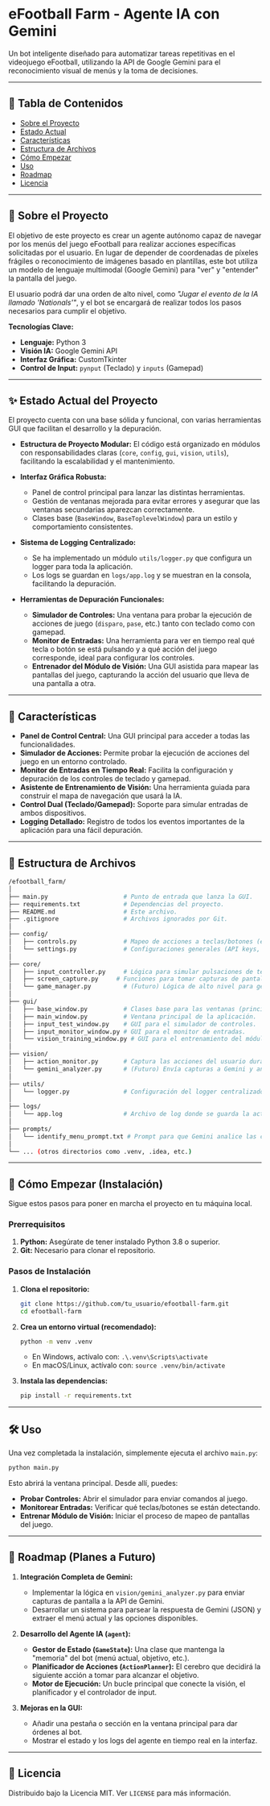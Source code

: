 # eFootball Farm - Agente IA con Gemini

Un bot inteligente diseñado para automatizar tareas repetitivas en el videojuego eFootball, utilizando la API de Google Gemini para el reconocimiento visual de menús y la toma de decisiones.

---

## 📜 Tabla de Contenidos

- [Sobre el Proyecto](#-sobre-el-proyecto)
- [Estado Actual](#-estado-actual-del-proyecto)
- [Características](#-características)
- [Estructura de Archivos](#-estructura-de-archivos)
- [Cómo Empezar](#-cómo-empezar-instalación)
- [Uso](#-uso)
- [Roadmap](#-roadmap-planes-a-futuro)
- [Licencia](#-licencia)

---

## 📖 Sobre el Proyecto

El objetivo de este proyecto es crear un agente autónomo capaz de navegar por los menús del juego eFootball para realizar acciones específicas solicitadas por el usuario. En lugar de depender de coordenadas de píxeles frágiles o reconocimiento de imágenes basado en plantillas, este bot utiliza un modelo de lenguaje multimodal (Google Gemini) para "ver" y "entender" la pantalla del juego.

El usuario podrá dar una orden de alto nivel, como *"Jugar el evento de la IA llamado 'Nationals'"*, y el bot se encargará de realizar todos los pasos necesarios para cumplir el objetivo.

**Tecnologías Clave:**
*   **Lenguaje:** Python 3
*   **Visión IA:** Google Gemini API
*   **Interfaz Gráfica:** CustomTkinter
*   **Control de Input:** `pynput` (Teclado) y `inputs` (Gamepad)

---

## ✨ Estado Actual del Proyecto

El proyecto cuenta con una base sólida y funcional, con varias herramientas GUI que facilitan el desarrollo y la depuración.

*   **Estructura de Proyecto Modular:** El código está organizado en módulos con responsabilidades claras (`core`, `config`, `gui`, `vision`, `utils`), facilitando la escalabilidad y el mantenimiento.

*   **Interfaz Gráfica Robusta:**
    *   Panel de control principal para lanzar las distintas herramientas.
    *   Gestión de ventanas mejorada para evitar errores y asegurar que las ventanas secundarias aparezcan correctamente.
    *   Clases base (`BaseWindow`, `BaseToplevelWindow`) para un estilo y comportamiento consistentes.

*   **Sistema de Logging Centralizado:**
    *   Se ha implementado un módulo `utils/logger.py` que configura un logger para toda la aplicación.
    *   Los logs se guardan en `logs/app.log` y se muestran en la consola, facilitando la depuración.

*   **Herramientas de Depuración Funcionales:**
    *   **Simulador de Controles:** Una ventana para probar la ejecución de acciones de juego (`disparo`, `pase`, etc.) tanto con teclado como con gamepad.
    *   **Monitor de Entradas:** Una herramienta para ver en tiempo real qué tecla o botón se está pulsando y a qué acción del juego corresponde, ideal para configurar los controles.
    *   **Entrenador del Módulo de Visión:** Una GUI asistida para mapear las pantallas del juego, capturando la acción del usuario que lleva de una pantalla a otra.

---

## 🚀 Características

*   **Panel de Control Central:** Una GUI principal para acceder a todas las funcionalidades.
*   **Simulador de Acciones:** Permite probar la ejecución de acciones del juego en un entorno controlado.
*   **Monitor de Entradas en Tiempo Real:** Facilita la configuración y depuración de los controles de teclado y gamepad.
*   **Asistente de Entrenamiento de Visión:** Una herramienta guiada para construir el mapa de navegación que usará la IA.
*   **Control Dual (Teclado/Gamepad):** Soporte para simular entradas de ambos dispositivos.
*   **Logging Detallado:** Registro de todos los eventos importantes de la aplicación para una fácil depuración.

---

## 📂 Estructura de Archivos

```bash
/efootball_farm/
│
├── main.py                     # Punto de entrada que lanza la GUI.
├── requirements.txt            # Dependencias del proyecto.
├── README.md                   # Este archivo.
├── .gitignore                  # Archivos ignorados por Git.
│
├── config/
│   ├── controls.py             # Mapeo de acciones a teclas/botones (ej. 'SHOOT': 'x').
│   └── settings.py             # Configuraciones generales (API keys, etc.).
│
├── core/
│   ├── input_controller.py     # Lógica para simular pulsaciones de teclado y gamepad.
│   ├── screen_capture.py     # Funciones para tomar capturas de pantalla.
│   └── game_manager.py         # (Futuro) Lógica de alto nivel para gestionar el juego.
│
├── gui/
│   ├── base_window.py          # Clases base para las ventanas (principal y secundarias).
│   ├── main_window.py          # Ventana principal de la aplicación.
│   ├── input_test_window.py    # GUI para el simulador de controles.
│   ├── input_monitor_window.py # GUI para el monitor de entradas.
│   └── vision_training_window.py # GUI para el entrenamiento del módulo de visión.
│
├── vision/
│   ├── action_monitor.py       # Captura las acciones del usuario durante el entrenamiento.
│   └── gemini_analyzer.py      # (Futuro) Envía capturas a Gemini y analiza la respuesta.
│
├── utils/
│   └── logger.py               # Configuración del logger centralizado.
│
├── logs/
│   └── app.log                 # Archivo de log donde se guarda la actividad.
│
├── prompts/
│   └── identify_menu_prompt.txt # Prompt para que Gemini analice las capturas de pantalla.
│
└── ... (otros directorios como .venv, .idea, etc.)
```

---

## 🚀 Cómo Empezar (Instalación)

Sigue estos pasos para poner en marcha el proyecto en tu máquina local.

### Prerrequisitos

1.  **Python:** Asegúrate de tener instalado Python 3.8 o superior.
2.  **Git:** Necesario para clonar el repositorio.

### Pasos de Instalación

1.  **Clona el repositorio:**
    ```sh
    git clone https://github.com/tu_usuario/efootball-farm.git
    cd efootball-farm
    ```

2.  **Crea un entorno virtual (recomendado):**
    ```sh
    python -m venv .venv
    ```
    *   En Windows, actívalo con: `.\.venv\Scripts\activate`
    *   En macOS/Linux, actívalo con: `source .venv/bin/activate`

3.  **Instala las dependencias:**
    ```sh
    pip install -r requirements.txt
    ```

---

## 🛠️ Uso

Una vez completada la instalación, simplemente ejecuta el archivo `main.py`:

```sh
python main.py
```

Esto abrirá la ventana principal. Desde allí, puedes:
*   **Probar Controles:** Abrir el simulador para enviar comandos al juego.
*   **Monitorear Entradas:** Verificar qué teclas/botones se están detectando.
*   **Entrenar Módulo de Visión:** Iniciar el proceso de mapeo de pantallas del juego.

---

## 🔮 Roadmap (Planes a Futuro)

1.  **Integración Completa de Gemini:**
    *   Implementar la lógica en `vision/gemini_analyzer.py` para enviar capturas de pantalla a la API de Gemini.
    *   Desarrollar un sistema para parsear la respuesta de Gemini (JSON) y extraer el menú actual y las opciones disponibles.

2.  **Desarrollo del Agente IA (`agent`):**
    *   **Gestor de Estado (`GameState`):** Una clase que mantenga la "memoria" del bot (menú actual, objetivo, etc.).
    *   **Planificador de Acciones (`ActionPlanner`):** El cerebro que decidirá la siguiente acción a tomar para alcanzar el objetivo.
    *   **Motor de Ejecución:** Un bucle principal que conecte la visión, el planificador y el controlador de input.

3.  **Mejoras en la GUI:**
    *   Añadir una pestaña o sección en la ventana principal para dar órdenes al bot.
    *   Mostrar el estado y los logs del agente en tiempo real en la interfaz.

---

## 📄 Licencia

Distribuido bajo la Licencia MIT. Ver `LICENSE` para más información.
